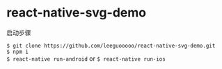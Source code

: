 # react-native-svg-demo

启动步骤

`$ git clone https://github.com/leeguooooo/react-native-svg-demo.git`    
`$ npm i`  
`$ react-native run-android` or `$ react-native run-ios`  
